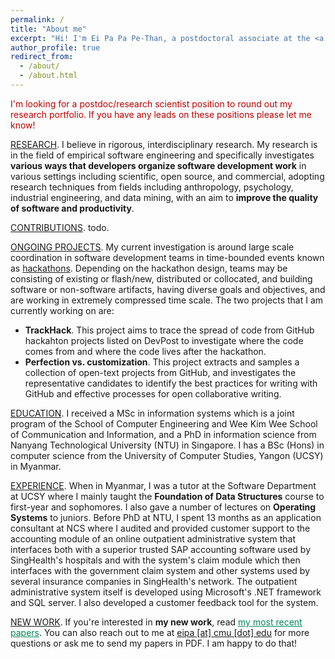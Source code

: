 ```yaml
---
permalink: /
title: "About me"
excerpt: "Hi! I'm Ei Pa Pa Pe-Than, a postdoctoral associate at the <a href="https://www.isri.cmu.edu/">Institute for Software Research (ISR)</a> in the School of Computer Science at Carnegie Mellon University, where I'm proudly mentored by <a href="https://herbsleb.org/">James Herbsleb</a>"
author_profile: true
redirect_from:
  - /about/
  - /about.html
---
```

<p style="color: #b00">I'm looking for a postdoc/research scientist position to round out my research portfolio. If you have any leads on these positions please let me know!</p>
<!--<p>Hi! I'm Ei Pa Pa Pe-Than, a postdoctoral associate at the <a href="https://www.isri.cmu.edu/">Institute for Software Research (ISR)</a> in the School of Computer Science at Carnegie Mellon University, where I'm proudly mentored by <a href="https://herbsleb.org/">James Herbsleb</a>.</p>-->
<p><u>RESEARCH</u>. I believe in rigorous, interdisciplinary research. My research is in the field of empirical software engineering and specifically investigates <b>various ways that developers organize software development work</b> in various settings including scientific, open source, and commercial, adopting research techniques from fields including anthropology, psychology, industrial engineering, and data mining, with an aim to <b>improve the quality of software and productivity</b>.
<p><u>CONTRIBUTIONS</u>. todo.</p>
<p><u>ONGOING PROJECTS</u>. My current investigation is around large scale coordination in software development teams in time-bounded events known as <a href="https://eipapa.github.io/hackathon-planning-kit/hackathons/">hackathons</a>. Depending on the hackathon design, teams may be consisting of existing or flash/new, distributed or collocated, and building software or non-software artifacts, having diverse goals and objectives, and are working in extremely compressed time scale. The two projects that I am currently working on are:
<ul><li><b>TrackHack</b>. This project aims to trace the spread of code from GitHub hackahton projects listed on DevPost to investigate where the code comes from and where the code lives after the hackathon.</li>
<li><b>Perfection vs. customization</b>. This project extracts and samples a collection of open-text projects from GitHub, and investigates the representative candidates to identify the best practices for writing with GitHub and effective processes for open collaborative writing.</li></ul></p>
<p><u>EDUCATION</u>. I received a MSc in information systems which is a joint program of the School of Computer Engineering and Wee Kim Wee School of Communication and Information, and a PhD in information science from Nanyang Technological University (NTU) in Singapore. I has a BSc (Hons) in computer science from the University of Computer Studies, Yangon (UCSY) in Myanmar.</p>

<p><u>EXPERIENCE</u>. When in Myanmar, I was a tutor at the Software Department at UCSY where I mainly taught the <b>Foundation of Data Structures</b> course to first-year and sophomores. I also gave a number of lectures on <b>Operating Systems</b> to juniors. Before PhD at NTU, I spent 13 months as an application consultant at NCS where I audited and provided customer support to the accounting module of an online outpatient administrative system that interfaces both with a superior trusted SAP accounting software used by SingHealth's hospitals and with the system's claim module which then interfaces with the government claim system and other systems used by several insurance companies in SingHealth's network. The outpatient administrative system itself is developed using Microsoft's .NET framework and SQL server. I also developed a customer feedback tool for the system.</p>
<p><u>NEW WORK</u>. If you're interested in <b>my new work</b>, read <a href="https://eipapa.github.io/publications" style="color: #085">my most recent papers</a>. You can also reach out to me at <a href="">eipa [at] cmu [dot] edu</a> for more questions or ask me to send my papers in PDF. I am happy to do that!</p>